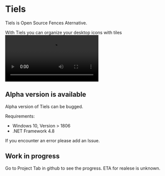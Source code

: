 # Tiels
Tiels is Open Source Fences Aternative.

With Tiels you can organize your desktop icons with tiles
![Files Management](https://raw.githubusercontent.com/DcZipPL/DwOverlay/master/Assets/tutorial_fm.mp4 "Files Management")
## Alpha version is available
Alpha version of Tiels can be bugged.

Requirements:
- Windows 10, Version > 1806
- .NET Framework 4.8

If you encounter an error please add an Issue.
## Work in progress
Go to Project Tab in github to see the progress.
ETA for realese is unknown.
